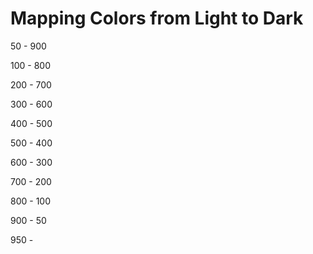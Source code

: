 # Mapping Colors from Light to Dark

50 - 900

100 - 800

200 - 700

300 - 600

400 - 500

500 - 400

600 - 300

700 - 200

800 - 100

900 - 50

950 -
